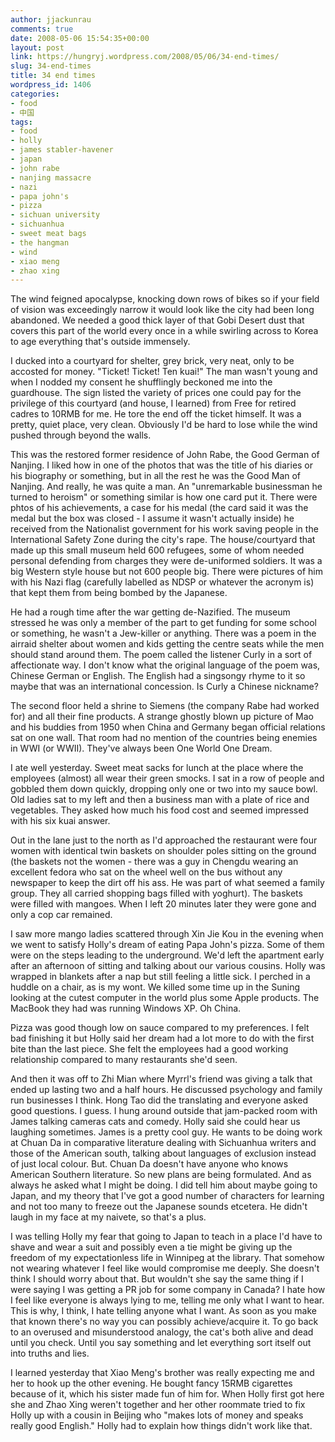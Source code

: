 ```yaml
---
author: jjackunrau
comments: true
date: 2008-05-06 15:54:35+00:00
layout: post
link: https://hungryj.wordpress.com/2008/05/06/34-end-times/
slug: 34-end-times
title: 34 end times
wordpress_id: 1406
categories:
- food
- 中国
tags:
- food
- holly
- james stabler-havener
- japan
- john rabe
- nanjing massacre
- nazi
- papa john's
- pizza
- sichuan university
- sichuanhua
- sweet meat bags
- the hangman
- wind
- xiao meng
- zhao xing
---
```


The wind feigned apocalypse, knocking down rows of bikes so if your field of vision was exceedingly narrow it would look like the city had been long abandoned. We needed a good thick layer of that Gobi Desert dust that covers this part of the world every once in a while swirling across to Korea to age everything that's outside immensely. 

I ducked into a courtyard for shelter, grey brick, very neat, only to be accosted for money. "Ticket! Ticket! Ten kuai!" The man wasn't young and when I nodded my consent he shufflingly beckoned me into the guardhouse. The sign listed the variety of prices one could pay for the privilege of this courtyard (and house, I learned) from Free for retired cadres to 10RMB for me. He tore the end off the ticket himself. It was a pretty, quiet place, very clean. Obviously I'd be hard to lose while the wind pushed through beyond the walls.

This was the restored former residence of John Rabe, the Good German of Nanjing. I liked how in one of the photos that was the title of his diaries or his biography or something, but in all the rest he was the Good Man of Nanjing. And really, he was quite a man. An "unremarkable businessman he turned to heroism" or something similar is how one card put it. There were phtos of his achievements, a case for his medal (the card said it was the medal but the box was closed - I assume it wasn't actually inside) he received from the Nationalist government for his work saving people in the International Safety Zone during the city's rape. The house/courtyard that made up this small museum held 600 refugees, some of whom needed personal defending from charges they were de-uniformed soldiers. It was a big Western style house but not 600 people big. There were pictures of him with his Nazi flag (carefully labelled as NDSP or whatever the acronym is) that kept them from being bombed by the Japanese.

He had a rough time after the war getting de-Nazified. The museum stressed he was only a member of the part to get funding for some school or something, he wasn't a Jew-killer or anything. There was a poem in the airraid shelter about women and kids getting the centre seats while the men should stand around them. The poem called the listener Curly in a sort of affectionate way. I don't know what the original language of the poem was, Chinese German or English. The English had a singsongy rhyme to it so maybe that was an international concession. Is Curly a Chinese nickname?

The second floor held a shrine to Siemens (the company Rabe had worked for) and all their fine products. A strange ghostly blown up picture of Mao and his buddies from 1950 when China and Germany began official relations sat on one wall. That room had no mention of the countries being enemies in WWI (or WWII). They've always been One World One Dream.

I ate well yesterday. Sweet meat sacks for lunch at the place where the employees (almost) all wear their green smocks. I sat in a row of people and gobbled them down quickly, dropping only one or two into my sauce bowl. Old ladies sat to my left and then a business man with a plate of rice and vegetables. They asked how much his food cost and seemed impressed with his six kuai answer.

Out in the lane just to the north as I'd approached the restaurant were four women with identical twin baskets on shoulder poles sitting on the ground (the baskets not the women - there was a guy in Chengdu wearing an excellent fedora who sat on the wheel well on the bus without any newspaper to keep the dirt off his ass. He was part of what seemed a family group. They all carried shopping bags filled with yoghurt). The baskets were filled with mangoes. When I left 20 minutes later they were gone and only a cop car remained.

I saw more mango ladies scattered through Xin Jie Kou in the evening when we went to satisfy Holly's dream of eating Papa John's pizza. Some of them were on the steps leading to the underground. We'd left the apartment early after an afternoon of sitting and talking about our various cousins. Holly was wrapped in blankets after a nap but still feeling a little sick. I perched in a huddle on a chair, as is my wont. We killed some time up in the Suning looking at the cutest computer in the world plus some Apple products. The MacBook they had was running Windows XP. Oh China.

Pizza was good though low on sauce compared to my preferences. I felt bad finishing it but Holly said her dream had a lot more to do with the first bite than the last piece. She felt the employees had a good working relationship compared to many restaurants she'd seen.

And then it was off to Zhi Mian where Myrrl's friend was giving a talk that ended up lasting two and a half hours. He discussed psychology and family run businesses I think. Hong Tao did the translating and everyone asked good questions. I guess. I hung around outside that jam-packed room with James talking cameras cats and comedy. Holly said she could hear us laughing sometimes. James is a pretty cool guy. He wants to be doing work at Chuan Da in comparative literature dealing with Sichuanhua writers and those of the American south, talking about languages of exclusion instead of just local colour. But. Chuan Da doesn't have anyone who knows American Southern literature. So new plans are being formulated. And as always he asked what I might be doing. I did tell him about maybe going to Japan, and my theory that I've got a good number of characters for learning and not too many to freeze out the Japanese sounds etcetera. He didn't laugh in my face at my naivete, so that's a plus. 

I was telling Holly my fear that going to Japan to teach in a place I'd have to shave and wear a suit and possibly even a tie might be giving up the freedom of my expectationless life in Winnipeg at the library. That somehow not wearing whatever I feel like would compromise me deeply. She doesn't think I should worry about that. But wouldn't she say the same thing if I were saying I was getting a PR job for some company in Canada? I hate how I feel like everyone is always lying to me, telling me only what I want to hear. This is why, I think, I hate telling anyone what I want. As soon as you make that known there's no way you can possibly achieve/acquire it. To go back to an overused and misunderstood analogy, the cat's both alive and dead until you check. Until you say something and let everything sort itself out into truths and lies.

I learned yesterday that Xiao Meng's brother was really expecting me and her to hook up the other evening. He bought fancy 15RMB cigarettes because of it, which his sister made fun of him for. When Holly first got here she and Zhao Xing weren't together and her other roommate tried to fix Holly up with a cousin in Beijing who "makes lots of money and speaks really good English." Holly had to explain how things didn't work like that.
